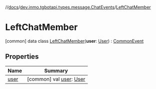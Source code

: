 //[docs](../../../index.md)/[dev.inmo.tgbotapi.types.message.ChatEvents](../index.md)/[LeftChatMember](index.md)



# LeftChatMember  
 [common] data class [LeftChatMember](index.md)(**user**: [User](../../dev.inmo.tgbotapi.types/-user/index.md)) : [CommonEvent](../../dev.inmo.tgbotapi.types.message.ChatEvents.abstracts/-common-event/index.md)   


## Properties  
  
|  Name |  Summary | 
|---|---|
| <a name="dev.inmo.tgbotapi.types.message.ChatEvents/LeftChatMember/user/#/PointingToDeclaration/"></a>[user](user.md)| <a name="dev.inmo.tgbotapi.types.message.ChatEvents/LeftChatMember/user/#/PointingToDeclaration/"></a> [common] val [user](user.md): [User](../../dev.inmo.tgbotapi.types/-user/index.md)   <br>|

